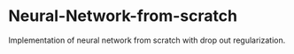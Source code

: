 # Neural-Network-from-scratch
Implementation of neural network from scratch with drop out regularization.
